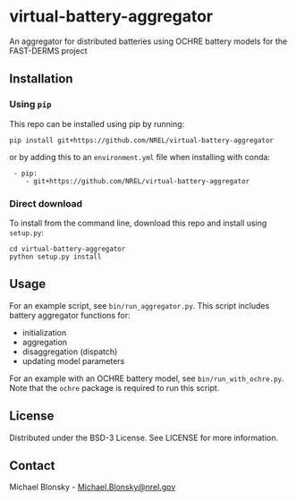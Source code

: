 # virtual-battery-aggregator
An aggregator for distributed batteries using OCHRE battery models for the FAST-DERMS project

## Installation

### Using `pip`

This repo can be installed using pip by running:
```
pip install git+https://github.com/NREL/virtual-battery-aggregator
```

or by adding this to an `environment.yml` file when installing with conda:
```
 - pip:
    - git+https://github.com/NREL/virtual-battery-aggregator
```

### Direct download

To install from the command line, download this repo and install using `setup.py`:
```
cd virtual-battery-aggregator
python setup.py install
```

## Usage

For an example script, see `bin/run_aggregator.py`. This script includes battery aggregator
functions for:
 - initialization
 - aggregation
 - disaggregation (dispatch)
 - updating model parameters

For an example with an OCHRE battery model, see `bin/run_with_ochre.py`.
Note that the `ochre` package is required to run this script.

## License
Distributed under the BSD-3 License. See LICENSE for more information.

## Contact
Michael Blonsky - Michael.Blonsky@nrel.gov
